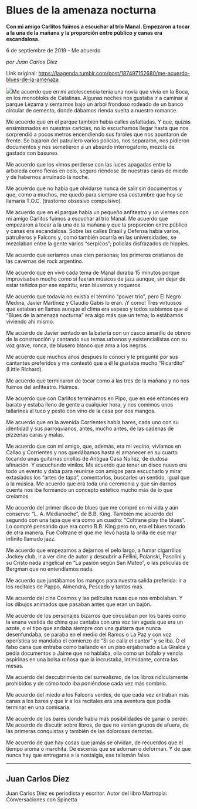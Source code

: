 # Blues de la amenaza nocturna

**Con mi amigo Carlitos fuimos a escuchar al trío Manal. Empezaron a tocar a la una de la mañana y la proporción entre público y canas era escandalosa.**

6 de septiembre de 2019 - Me acuerdo

_por Juan Carlos Diez_

Link original: https://laagenda.tumblr.com/post/187497152680/me-acuerdo-blues-de-la-amenaza

![](https://64.media.tumblr.com/ce6ab0c520168e167b783f1673daed42/0d41eaa48e46c132-5a/s500x750/ebfa2cdc577a9e3b3a8c0deaeac26ea8cef53bc6.jpg)Me acuerdo que en mi adolescencia tenía una novia que vivía en la Boca, en los monobloks de Catalinas. Algunas  noches nos gustaba ir a caminar al parque Lezama y sentarnos bajo un árbol frondoso rodeado de un banco circular de cemento, donde dábamos rienda suelta a nuestro romance.

Me acuerdo que en el parque también había calles asfaltadas. Y que, quizás ensimismados en nuestras caricias, no lo escuchamos llegar hasta que nos sorprendió a pocos metros encendiendo sus faroles que nos apuntaron de frente. Se bajaron del patrullero varios policías, nos separaron, nos pidieron documentos y nos sometieron a un absurdo interrogatorio, mezcla de gastada con basureo.  

Me acuerdo que los vimos perderse con las luces apagadas entre la arboleda como fieras en celo, seguro riéndose de nuestras caras de miedo y de habernos arruinado la noche.

Me acuerdo que no había que olvidarse nunca de salir sin documentos y que, como a muchos, me quedó para siempre esa costumbre que hoy se llamaría T.O.C. (trastorno obsesivo compulsivo).

Me acuerdo que en el parque había un pequeño anfiteatro y un viernes con mi amigo Carlitos fuimos a escuchar al trío Manal. Me acuerdo que empezaron a tocar a la una de la mañana y que la proporción entre público y canas era escandalosa. Sobre las calles Brasil y Defensa había varios, patrulleros y Falcons y, como también ocurría en las universidades, se mezclaban entre la gente varios “serpicos”; policías disfrazados de hippies.

Me acuerdo que seríamos unas cien personas; los primeros cristianos de las cavernas del rock argentino.

Me acuerdo que en vivo cada tema de Manal duraba 15 minutos porque improvisaban mucho como si fueran músicos de jazz aunque, sin dejar de estar teñidos por ese espíritu, eran bluseros y roqueros.

Me acuerdo que todavía no existía el término “power trío”, pero El Negro Medina, Javier Martínez y Claudio Gabis lo eran. ¡Y como! Tres virtuosos que estaban en llamas aunque el clima era espeso y todos sabíamos que el “Blues de la amenaza nocturna” era algo más que un tema; lo estábamos viviendo ahí mismo.

Me acuerdo de Javier sentado en la batería con un casco amarillo de obrero de la construcción y cantando sus temas urbanos y existencialistas con su voz grave, ronca, de blusero blanco que ama a los negros.

Me acuerdo que muchos años después lo conocí y le pregunté por sus cantantes preferidos y me contestó que a él le gustaba mucho “Ricardito” (Little Richard).

Me acuerdo que terminaron de tocar como a las tres de la mañana y no nos fuimos del anfiteatro. Huimos.

Me acuerdo que con Carlitos terminamos en Pipo, que en ese entonces era barato y estaba lleno de gente a cualquier hora, y nos comimos unos tallarines al tuco y pesto con vino de la casa por dos mangos.

Me acuerdo que en la avenida Corrientes había bares, cada uno con su identidad y sus parroquianos, antes, mucho antes, de las cadenas de pizzerías caras y malas.

Me acuerdo que con mi amigo, que, además, era mi vecino, vivíamos en Callao y Corrientes y nos quedábamos hasta el amanecer en su cuarto tocando unas guitarras criollas de Antigua Casa Nuñez, de dudosa afinación. Y escuchando vinilos. Me acuerdo que tener un disco nuevo era todo un evento y daba para reunirse con amigos para escucharlo y mirar extasiados los “artes de tapa”, comentarlos, buscarles un sentido, igual que a la música. Me acuerdo que era toda una ceremonia y que sin darnos cuenta nos iba formando un concepto estético mucho más de lo que creíamos.

Me acuerdo del primer disco de blues que me compré en mi vida y aún conservo: “L. A. Medianoche”, de B.B. King. También me acuerdo del segundo con una tapa que era como un cuadro: “Coltrane play the blues”. Lo compré pensando que era como B.B. King pero no, era el blues tocado de otra manera. Fue Coltrane el que me llevó hasta la orilla de ese mar infinito llamado jazz.

Me acuerdo que empezamos a dejarnos el pelo largo, a fumar cigarrillos Jockey club, ir a ver cine de autor y descubrir a Fellini, Polanski, Pasolini y su Cristo nada angelical en “La pasión según San Mateo”, o las películas de Bergman que no entendíamos nada.

Me acuerdo que juntábamos los mangos para nuestra salida preferida: ir a los recitales de Pappo, Almendra, Pescado y tantos más.

Me acuerdo del cine Cosmos y las películas rusas que nos embolaban. Y los dibujos animados que pasaban antes que eran un bajón.

Me acuerdo de los personajes bizarros que circulaban por los bares como la enana vestida de china que cantaba con una voz tan aguda que era un azote, o el tipo que andaba siempre con una guitarra que nunca desenfundaba, se paraba en el medio del Ramos o La Paz y con voz operística se mandaba el comienzo de “Si se calla el cantor” y se iba. O el falso cana que entraba como bailando en un piso enjabonado a La Giralda y pedía documentos o Jaime que no hablaba, olía como un búfalo y vendía aspirinas en una bolsa roñosa que la incrustaba, intimidante, contra las mesas.

Me acuerdo del descubrimiento del surrealismo, de los libros ridículamente prohibidos y de cómo todo iba poniéndose cada vez más sombrío.

Me acuerdo del miedo a los Falcons verdes, de que cada vez entraban más canas a los bares y que ir a los recitales era una aventura que podía terminar en una comisaría.

Me acuerdo de los bares donde había más posibilidades de ganar o perder. Me acuerdo de discutir sobre libros, de que no venían grupos de afuera, de las primeras conquistas y también de las dolorosas derrotas.

Me acuerdo de que hay cosas que jamás se olvidan, de recuerdos que el tiempo aroma o marchita. De escenas que se adornan o deforman. Y de que nunca hay que entregarse a la nostalgia, ese talismán falso.   



---

Juan Carlos Diez
----------------

 Juan Carlos Diez es periodista y escritor. Autor del libro Martropía: Conversaciones con Spinetta 

